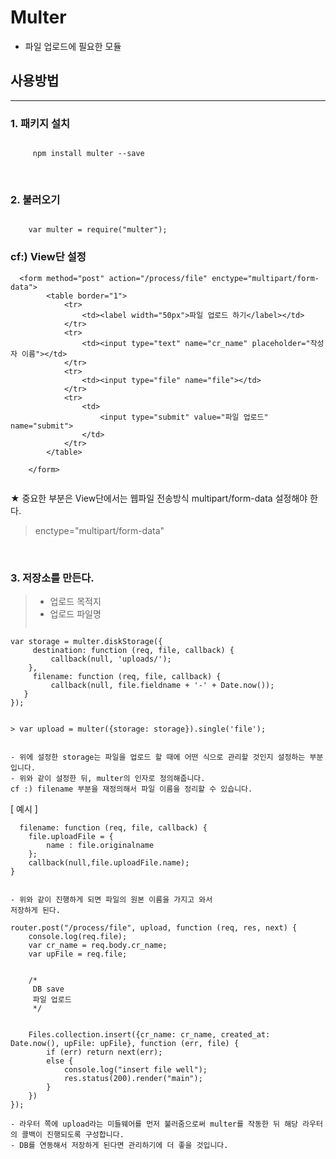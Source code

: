 # Multer 
- 파일 업로드에 필요한 모듈 


## 사용방법
<hr />

### 1. 패키지 설치

```

     npm install multer --save 

```

<br />


### 2. 불러오기

```
 
    var multer = require("multer");

```

### cf:) View단 설정 
 
```
  <form method="post" action="/process/file" enctype="multipart/form-data">
        <table border="1">
            <tr>
                <td><label width="50px">파일 업로드 하기</label></td>
            </tr>
            <tr>
                <td><input type="text" name="cr_name" placeholder="작성자 이름"></td>
            </tr>
            <tr>
                <td><input type="file" name="file"></td>
            </tr>
            <tr>
                <td>
                    <input type="submit" value="파일 업로드" name="submit">
                </td>
            </tr>
        </table>

    </form>


``` 

★ 중요한 부분은 View단에서는 웹파일 전송방식 multipart/form-data 설정해야 한다. 

> enctype="multipart/form-data"

<br />

### 3. 저장소를 만든다.


> - 업로드 목적지 
> - 업로드 파일명
> ```


    var storage = multer.diskStorage({
         destination: function (req, file, callback) {
             callback(null, 'uploads/');
        },
         filename: function (req, file, callback) {
             callback(null, file.fieldname + '-' + Date.now());
       }
    });

```

> var upload = multer({storage: storage}).single('file'); 


- 위에 설정한 storage는 파일을 업로드 할 때에 어떤 식으로 관리할 것인지 설정하는 부분입니다.
- 위와 같이 설정한 뒤, multer의 인자로 정의해줍니다.
cf :) filename 부분을 재정의해서 파일 이름을 정리할 수 있습니다.

```

[ 예시 ]

      filename: function (req, file, callback) {
        file.uploadFile = {
            name : file.originalname
        };
        callback(null,file.uploadFile.name);
    }
   
```

- 위와 같이 진행하게 되면 파일의 원본 이름을 가지고 와서 
저장하게 된다.

```


	router.post("/process/file", upload, function (req, res, next) {
    	console.log(req.file);
    	var cr_name = req.body.cr_name;
    	var upFile = req.file;


    	/*
         DB save
    	 파일 업로드
    	 */
    	
	
    	Files.collection.insert({cr_name: cr_name, created_at: 	Date.now(), upFile: upFile}, function (err, file) {
    	    if (err) return next(err);
    	    else {
    	        console.log("insert file well");
    	        res.status(200).render("main");
    	    }
    	})
	}); 
```
- 라우터 쪽에 upload라는 미들웨어를 먼저 불러줌으로써 multer를 작동한 뒤 해당 라우터의 콜백이 진행되도록 구성합니다.
- DB를 연동해서 저장하게 된다면 관리하기에 더 좋을 것입니다.
